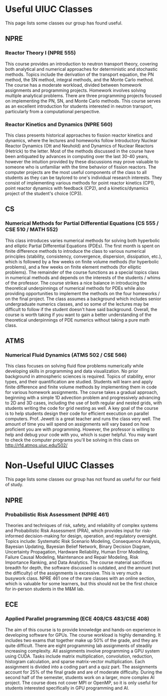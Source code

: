 # Useful UIUC Classes

This page lists some classes our group has found useful.

## NPRE

### Reactor Theory I (NPRE 555)

This course provides an introduction to neutron transport theory, covering both analytical and numerical approaches for deterministic and stochastic methods. Topics include the derivation of the transport equation, the PN method, the SN method, integral methods, and the Monte Carlo method. The course has a moderate workload, divided between homework assignments and programming projects. Homework involves solving multiple analytical problems. There are three programming projects focused on implementing the PN, SN, and Monte Carlo methods. This course serves as an excellent introduction for students interested in neutron transport, particularly from a computational perspective.

### Reactor Kinetics and Dynamics (NPRE 560)

This class presents historical approaches to fission reactor kinetics and dynamics, where the lectures and homeworks follow Introductory Nuclear Reactor Dynamics (Ott and Neuhold) and Dynamics of Nuclear Reactors (Hetrick) to the letter. Most of the methods discussed in the course have been antiquated by advances in computing over the last 30-40 years, however the intuition provided by these discussions may prove valuable to someone who is unfamiliar with the time behavior of fission reactors. The computer projects are the most useful components of the class to all students as they can be taylored to one's individual research interests. They consist of implementing various methods for point reactor kinetics (CP1), point reactor dynamics with feedback (CP2), and a kinetics/dynamics project of the student's choice (CP3).

## CS

### Numerical Methods for Partial Differential Equations  (CS 555 / CSE 510 / MATH 552)

This class introduces varies numerical methods for solving both hyperbolic and elliptic Partial Differential Equations (PDEs). The first month is spent on finite difference methods to introduce the class to various numerical principles (stability, consistency, convergence, dispersion, dissipation, etc.), which is followed by a few weeks on finite volume methods (for hyperbolic problems), and a few weeks on finite element methods (for elliptic problems). The remainder of the course functions as a special topics class in numerical methods and depends on the interests of the students / whims of the professor. The course strikes a nice balance in introducing the theoretical underpinnings of numerical methods for PDEs while also providing opportunities to implement the methods on the four homeworks / on the final project. The class assumes a background which includes senior undergraduate numerics classes, and so some of the lectures may be difficult to follow if the student doesn't have said background. Overall, the course is worth taking if you want to gain a better understanding of the theoretical underpinnings of PDE numerics without taking a pure math class.


## ATMS

### Numerical Fluid Dynamics (ATMS 502 / CSE 566)

This class focuses on solving fluid flow problems numerically while developing skills in programming and data visualization. No prior background in atmospheric sciences is required. Topics of stability, error types, and their quantification are studied. Students will learn and apply finite difference and finite volume methods by implementing them in code for various homework assignments. The course takes a gradual approach, beginning with a simple 1D advection problem and progressively advancing to 2D and 3D cases, including the use of both regular and nested grids, with students writing the code for grid nesting as well. A key goal of the course is to help students design their code for efficient execution on parallel computers. Prof. Jewett is a great teacher and runs the class very well. The amount of time you will spend on assignments will vary based on how proficient you are with programming. However, the professor is willing to help and debug your code with you, which is super helpful. You may want to check the computer programs you'll be solving in this class on http://rfd.atmos.uiuc.edu/502/

# Non-Useful UIUC Classes

This page lists some classes our group has not found as useful for our field of study.

## NPRE 

### Probabilistic Risk Assessment (NPRE 461)

Theories and techniques of risk, safety, and reliability of complex systems and Probabilistic Risk Assessment (PRA), which provides input for risk-informed decision-making for design, operation, and regulatory oversight. Topics include: Systematic Risk Scenario Modeling, Consequence Analysis, Bayesian Updating, Bayesian Belief Network, Binary Decision Diagram, Uncertainty Propagation, Hardware Reliability, Human Error Modeling, Failure Causal Modeling, Maintenance and Repair Modeling, Risk Importance Ranking, and Data Analytics. The course material sacrifices breadth for depth, the software discussed is outdated, and the amount (not the difficulty) of the assignments is excessive. This is very much a busywork class. NPRE 461 one of the rare classes with an online section, which is valuable for some learners, but this should not be the first choice for in-person students in the M&M lab.

## ECE

### Applied Parallel programming (ECE 408/CS 483/CSE 408)

The aim of this course is to provide knowledge and hands-on experience in developing software for GPUs. The course workload is highly demanding. It includes two exams that together make up 50% of the grade, and they are quite difficult. There are eight programming lab assignments of steadily increasing complexity. All assignments involve programming a GPU system using CUDA. Tasks include matrix multiplication, convolution, reduction, histogram calculation, and sparse matrix-vector multiplication. Each assignment is divided into a coding part and a quiz part. The assignments account for 25% of the final grade and are of moderate difficulty. During the second half of the semester, students work on a larger, more complex AI project. The course does not cover MPI or OpenMP, so it is only useful for students interested specifically in GPU programming and AI.
